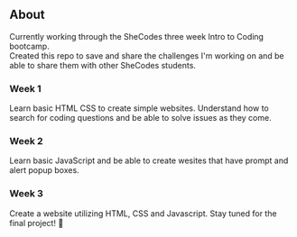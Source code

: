 <h2>About</h2>

Currently working through the SheCodes three week Intro to Coding bootcamp. 
<br>Created this repo to save and share the challenges I'm working on and be able to share them with other SheCodes students.


<h3>Week 1</h3>
Learn basic HTML CSS to create simple websites. Understand how to search for coding questions and be able to solve issues as they come.


<h3>Week 2</h3>
Learn basic JavaScript and be able to create wesites that have prompt and alert popup boxes.


<h3>Week 3</h3>
Create a website utilizing HTML, CSS and Javascript. Stay tuned for the final project! 🥳

